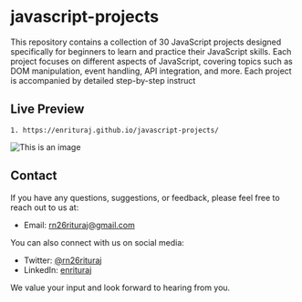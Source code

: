 # javascript-projects
This repository contains a collection of 30 JavaScript projects designed specifically for beginners to learn and practice their JavaScript skills. Each project focuses on different aspects of JavaScript, covering topics such as DOM manipulation, event handling, API integration, and more. Each project is accompanied by detailed step-by-step instruct

## Live Preview
    1. https://enrituraj.github.io/javascript-projects/
    
  ![This is an image](https://i.ibb.co/hW44VBG/main.jpg)

## Contact

If you have any questions, suggestions, or feedback, please feel free to reach out to us at:

- Email: [rn26rituraj@gmail.com](mailto:rn26rituraj@gmail.com)

You can also connect with us on social media:

- Twitter: [@rn26rituraj](https://twitter.com/rn26rituraj)
- LinkedIn: [enrituraj](https://www.linkedin.com/in/enrituraj/)

We value your input and look forward to hearing from you.
